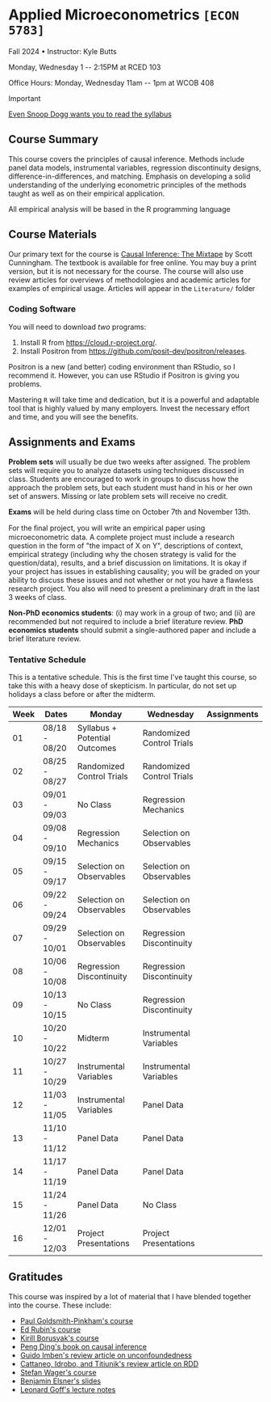 # Applied Microeconometrics `[ECON 5783]`

Fall 2024 • Instructor: Kyle Butts

Monday, Wednesday 1 -- 2:15PM at RCED 103

Office Hours: Monday, Wednesday 11am -- 1pm at WCOB 408

> [!IMPORTANT]
> 
> [Even Snoop Dogg wants you to read the syllabus](https://www.cameo.com/recipient/5f2b392a0299b100202e624a)



## Course Summary

This course covers the principles of causal inference. Methods include panel data models, instrumental variables, regression discontinuity designs, difference-in-differences, and matching. Emphasis on developing a solid understanding of the underlying econometric principles of the methods taught as well as on their empirical application.

All empirical analysis will be based in the R programming language


## Course Materials

Our primary text for the course is [Causal Inference: The Mixtape](https://mixtape.scunning.com/) by Scott Cunningham. The textbook is available for free online. You may buy a print version, but it is not necessary for the course. The course will also use review articles for overviews of methodologies and academic articles for examples of empirical usage. Articles will appear in the `Literature/` folder


### Coding Software

You will need to download *two* programs:
1. Install R from <https://cloud.r-project.org/>.
2. Install Positron from <https://github.com/posit-dev/positron/releases>. 

Positron is a new (and better) coding environment than RStudio, so I recommend it. However, you can use RStudio if Positron is giving you problems.

Mastering `R` will take time and dedication, but it is a powerful and adaptable tool that is highly valued by many employers. Invest the necessary effort and time, and you will see the benefits.


## Assignments and Exams

**Problem sets** will usually be due two weeks after assigned. 
The problem sets will require you to analyze datasets using techniques discussed in class. 
Students are encouraged to work in groups to discuss how the approach the problem sets, but each student must hand in his or her own set of answers. 
Missing or late problem sets will receive no credit.

**Exams** will be held during class time on October 7th and November 13th.

For the ﬁnal project, you will write an empirical paper using microeconometric data. 
A complete project must include a research question in the form of "the impact of X on Y", descriptions of context, empirical strategy (including why the chosen strategy is valid for the question/data), results, and a brief discussion on limitations. 
It is okay if your project has issues in establishing causality; you will be graded on your ability to discuss these issues and not whether or not you have a flawless research project.
You also will need to present a preliminary draft in the last 3 weeks of class.

**Non-PhD economics students**: (i) may work in a group of two; and (ii) are recommended but not required to include a brief literature review.
**PhD economics students** should submit a single-authored paper and include a brief literature review.




<!-- 
## Course Outline

### Topic 1: An Introduction to Causal Inference and Potential Outcomes Framework


### Topic 2: Understanding Regression


### Topic 3: Selection on Observables


### Topic 4: Instrumental Variables


### Topic 5: Regression Discontinuity


### Topic 6: Fixed Effects and Difference-in-Differences 


### Topic 7: Factor Models 
-->






### Tentative Schedule

This is a tentative schedule. This is the first time I've taught this course, so take this with a heavy dose of skepticism. In particular, do not set up holidays a class before or after the midterm. 

<!-- Schedule -->
| Week | Dates | Monday | Wednesday | Assignments |
|----|----|----|----|----|
| 01 | 08/18 - 08/20 | Syllabus + Potential Outcomes | Randomized Control Trials |  |
| 02 | 08/25 - 08/27 | Randomized Control Trials | Randomized Control Trials |  |
| 03 | 09/01 - 09/03 | No Class | Regression Mechanics |  |
| 04 | 09/08 - 09/10 | Regression Mechanics | Selection on Observables |  |
| 05 | 09/15 - 09/17 | Selection on Observables | Selection on Observables |  |
| 06 | 09/22 - 09/24 | Selection on Observables | Selection on Observables |  |
| 07 | 09/29 - 10/01 | Selection on Observables | Regression Discontinuity |  |
| 08 | 10/06 - 10/08 | Regression Discontinuity | Regression Discontinuity |  |
| 09 | 10/13 - 10/15 | No Class | Regression Discontinuity |  |
| 10 | 10/20 - 10/22 | Midterm | Instrumental Variables |  |
| 11 | 10/27 - 10/29 | Instrumental Variables | Instrumental Variables |  |
| 12 | 11/03 - 11/05 | Instrumental Variables | Panel Data |  |
| 13 | 11/10 - 11/12 | Panel Data | Panel Data |  |
| 14 | 11/17 - 11/19 | Panel Data | Panel Data |  |
| 15 | 11/24 - 11/26 | Panel Data | No Class |  |
| 16 | 12/01 - 12/03 | Project Presentations | Project Presentations |  |
<!-- Schedule -->





## Gratitudes

This course was inspired by a lot of material that I have blended together into the course. These include:
- [Paul Goldsmith-Pinkham's course](https://github.com/paulgp/applied-methods-phd)
- [Ed Rubin's course](https://github.com/edrubin/EC607S24)
- [Kirill Borusyak's course](https://github.com/borusyak/are213)
- [Peng Ding's book on causal inference](https://arxiv.org/abs/2305.18793)
- [Guido Imben's review article on unconfoundedness](https://direct.mit.edu/rest/article-abstract/86/1/4/57476/Nonparametric-Estimation-of-Average-Treatment?redirectedFrom=fulltext)
- [Cattaneo, Idrobo, and Titiunik's review article on RDD](https://rdpackages.github.io/references/Cattaneo-Idrobo-Titiunik_2024_CUP.pdf)
- [Stefan Wager's course](https://web.stanford.edu/~swager/stats361.pdf)
- [Benjamin Elsner's slides](https://benjaminelsner.com)
- [Leonard Goff's lecture notes](https://www.leonardgoff.com/)





